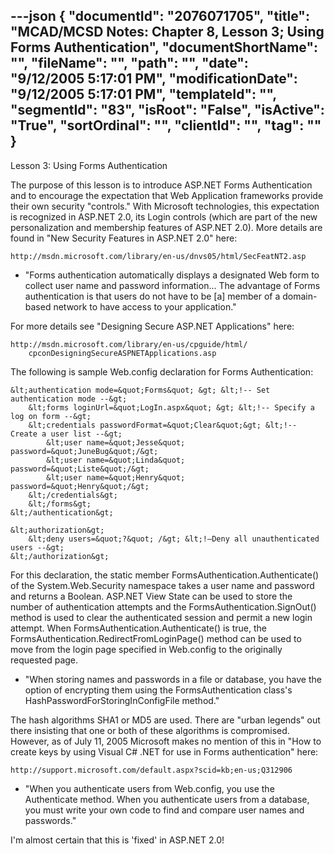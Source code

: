 ---json
{
  "documentId": "2076071705",
  "title": "MCAD/MCSD Notes: Chapter 8, Lesson 3; Using Forms Authentication",
  "documentShortName": "",
  "fileName": "",
  "path": "",
  "date": "9/12/2005 5:17:01 PM",
  "modificationDate": "9/12/2005 5:17:01 PM",
  "templateId": "",
  "segmentId": "83",
  "isRoot": "False",
  "isActive": "True",
  "sortOrdinal": "",
  "clientId": "",
  "tag": ""
}
---

Lesson 3: Using Forms Authentication

The purpose of this lesson is to introduce ASP.NET Forms Authentication and to encourage the expectation that Web Application frameworks provide their own security &quot;controls.&quot; With Microsoft technologies, this expectation is recognized in ASP.NET 2.0, its Login controls (which are part of the new personalization and membership features of ASP.NET 2.0). More details are found in &quot;New Security Features in ASP.NET 2.0&quot; here:

    http://msdn.microsoft.com/library/en-us/dnvs05/html/SecFeatNT2.asp

* &quot;Forms authentication automatically displays a designated Web form to collect user name and password information... The advantage of Forms authentication is that users do not have to be [a] member of a domain-based network to have access to your application.&quot;

For more details see &quot;Designing Secure ASP.NET Applications&quot; here:

    http://msdn.microsoft.com/library/en-us/cpguide/html/
        cpconDesigningSecureASPNETApplications.asp

The following is sample Web.config declaration for Forms Authentication:

    &lt;authentication mode=&quot;Forms&quot; &gt; &lt;!-- Set authentication mode --&gt;
        &lt;forms loginUrl=&quot;LogIn.aspx&quot; &gt; &lt;!-- Specify a log on form --&gt;
        &lt;credentials passwordFormat=&quot;Clear&quot;&gt; &lt;!-- Create a user list --&gt;
            &lt;user name=&quot;Jesse&quot; password=&quot;JuneBug&quot;/&gt;
            &lt;user name=&quot;Linda&quot; password=&quot;Liste&quot;/&gt;
            &lt;user name=&quot;Henry&quot; password=&quot;Henry&quot;/&gt;
        &lt;/credentials&gt;
        &lt;/forms&gt;
    &lt;/authentication&gt;

    &lt;authorization&gt;
        &lt;deny users=&quot;?&quot; /&gt; &lt;!—Deny all unauthenticated users --&gt;
    &lt;/authorization&gt;


For this declaration, the static member FormsAuthentication.Authenticate() of the System.Web.Security namespace takes a user name and password and returns a Boolean. ASP.NET View State can be used to store the number of authentication attempts and the FormsAuthentication.SignOut() method is used to clear the authenticated session and permit a new login attempt. When FormsAuthentication.Authenticate() is true, the FormsAuthentication.RedirectFromLoginPage() method can be used to move from the login page specified in Web.config to the originally requested page.

* &quot;When storing names and passwords in a file or database, you have the option of encrypting them using the FormsAuthentication class's HashPasswordForStoringInConfigFile method.&quot;

The hash algorithms SHA1 or MD5 are used. There are &quot;urban legends&quot; out there insisting that one or both of these algorithms is compromised. However, as of July 11, 2005 Microsoft makes no mention of this in &quot;How to create keys by using Visual C# .NET for use in Forms authentication&quot; here:

    http://support.microsoft.com/default.aspx?scid=kb;en-us;Q312906

* &quot;When you authenticate users from Web.config, you use the Authenticate method. When you authenticate users from a database, you must write your own code to find and compare user names and passwords.&quot;

I'm almost certain that this is 'fixed' in ASP.NET 2.0!
